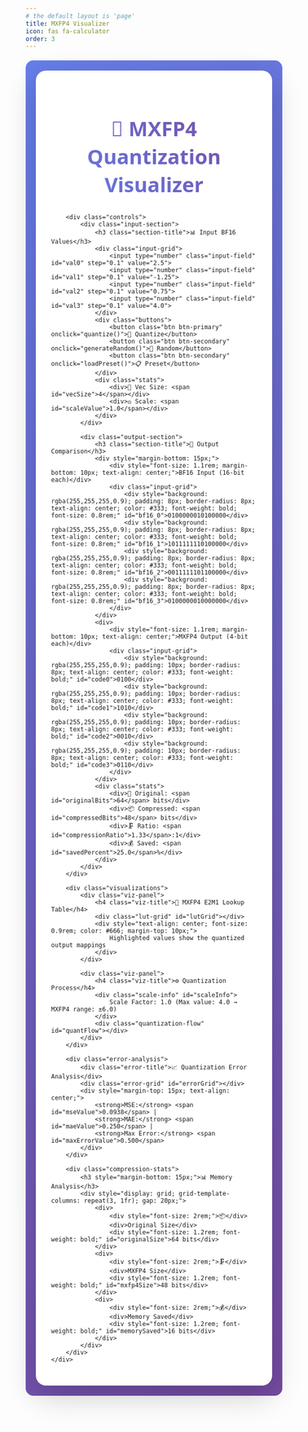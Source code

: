 ```yaml
---
# the default layout is 'page'
title: MXFP4 Visualizer
icon: fas fa-calculator
order: 3
---
```


<style>
#mxfp4-visualizer-container {
    font-family: 'Segoe UI', Tahoma, Geneva, Verdana, sans-serif;
    background: linear-gradient(135deg, #667eea 0%, #764ba2 100%);
    padding: 20px;
    border-radius: 15px;
    margin: 20px 0;
}

#mxfp4-visualizer-container * {
    box-sizing: border-box;
}

#mxfp4-visualizer-container .container {
    max-width: 1400px;
    margin: 0 auto;
    background: white;
    border-radius: 20px;
    padding: 30px;
    box-shadow: 0 20px 60px rgba(0,0,0,0.2);
}

@media (max-width: 768px) {
    #mxfp4-visualizer-container .container {
        padding: 20px;
        border-radius: 15px;
        margin: 0 5px;
    }
}

@media (max-width: 500px) {
    #mxfp4-visualizer-container .container {
        padding: 15px;
        border-radius: 10px;
    }
}

#mxfp4-visualizer-container .title {
    text-align: center;
    font-size: 2.5rem;
    margin-bottom: 30px;
    background: linear-gradient(45deg, #667eea, #764ba2);
    -webkit-background-clip: text;
    -webkit-text-fill-color: transparent;
    background-clip: text;
}

#mxfp4-visualizer-container .controls {
    display: flex;
    flex-direction: column;
    gap: 20px;
    margin-bottom: 30px;
}

#mxfp4-visualizer-container .input-section {
    background: linear-gradient(135deg, #4CAF50, #45a049);
    padding: 20px;
    border-radius: 15px;
    color: white;
}

#mxfp4-visualizer-container .output-section {
    background: linear-gradient(135deg, #2196F3, #1976D2);
    padding: 20px;
    border-radius: 15px;
    color: white;
}

#mxfp4-visualizer-container .section-title {
    font-size: 1.3rem;
    margin-bottom: 15px;
    text-align: center;
}

#mxfp4-visualizer-container .input-grid {
    display: flex;
    flex-wrap: wrap;
    gap: 10px;
    margin-bottom: 15px;
    justify-content: center;
}

#mxfp4-visualizer-container .input-grid > * {
    flex: 1;
    min-width: 100px;
    max-width: 150px;
}

#mxfp4-visualizer-container .input-field {
    padding: 10px;
    border: none;
    border-radius: 8px;
    text-align: center;
    font-size: 1rem;
    background: rgba(255,255,255,0.9);
    color: #333;
}

#mxfp4-visualizer-container .buttons {
    display: flex;
    gap: 10px;
    justify-content: center;
}

#mxfp4-visualizer-container .btn {
    padding: 10px 20px;
    border: none;
    border-radius: 8px;
    font-weight: bold;
    cursor: pointer;
    transition: transform 0.2s;
}

#mxfp4-visualizer-container .btn:hover {
    transform: translateY(-2px);
}

#mxfp4-visualizer-container .btn-primary {
    background: #FF5722;
    color: white;
}

#mxfp4-visualizer-container .btn-secondary {
    background: rgba(255,255,255,0.8);
    color: #333;
}

#mxfp4-visualizer-container .stats {
    display: grid;
    grid-template-columns: 1fr 1fr;
    gap: 10px;
    margin-top: 15px;
    font-size: 0.9rem;
}

#mxfp4-visualizer-container .visualizations {
    display: flex;
    flex-direction: column;
    gap: 30px;
    margin-bottom: 30px;
}

#mxfp4-visualizer-container .viz-panel {
    background: #f8f9fa;
    border-radius: 15px;
    padding: 20px;
    border: 2px solid #e9ecef;
}

#mxfp4-visualizer-container .viz-title {
    text-align: center;
    font-size: 1.2rem;
    margin-bottom: 20px;
    color: #495057;
    font-weight: 600;
}

#mxfp4-visualizer-container .lut-grid {
    display: grid;
    grid-template-columns: repeat(8, 1fr);
    gap: 8px;
    margin-bottom: 20px;
}

#mxfp4-visualizer-container .lut-cell {
    background: linear-gradient(135deg, #9C27B0, #7B1FA2);
    color: white;
    padding: 12px 8px;
    border-radius: 8px;
    text-align: center;
    font-size: 0.85rem;
    font-weight: 600;
    cursor: pointer;
    transition: all 0.3s;
    border: 2px solid transparent;
}

#mxfp4-visualizer-container .lut-cell:hover {
    transform: scale(1.1);
    box-shadow: 0 4px 15px rgba(156, 39, 176, 0.4);
}

#mxfp4-visualizer-container .lut-cell.selected {
    border-color: #FFD700;
    box-shadow: 0 0 20px rgba(255, 215, 0, 0.6);
}

#mxfp4-visualizer-container .quantization-flow {
    display: flex;
    flex-direction: column;
    gap: 15px;
    margin-bottom: 20px;
}

@media (min-width: 768px) {
    #mxfp4-visualizer-container .quantization-flow {
        display: grid;
        grid-template-columns: repeat(2, 1fr);
        gap: 15px;
    }
}

@media (min-width: 1000px) {
    #mxfp4-visualizer-container .quantization-flow {
        grid-template-columns: repeat(4, 1fr);
    }
}

#mxfp4-visualizer-container .flow-item {
    text-align: center;
    padding: 15px;
    border-radius: 12px;
    background: white;
    border: 2px solid #dee2e6;
    transition: all 0.3s;
}

#mxfp4-visualizer-container .flow-item:hover {
    border-color: #007bff;
    box-shadow: 0 4px 12px rgba(0, 123, 255, 0.15);
}

#mxfp4-visualizer-container .flow-value {
    font-size: 1.1rem;
    font-weight: bold;
    color: #007bff;
}

#mxfp4-visualizer-container .flow-arrow {
    font-size: 1.5rem;
    margin: 10px 0;
    color: #28a745;
}

#mxfp4-visualizer-container .flow-result {
    font-size: 0.95rem;
    color: #6c757d;
    margin-top: 5px;
}

#mxfp4-visualizer-container .scale-info {
    background: linear-gradient(135deg, #FF9800, #F57C00);
    color: white;
    padding: 15px;
    border-radius: 12px;
    text-align: center;
    margin-bottom: 20px;
    font-weight: 600;
}

#mxfp4-visualizer-container .error-analysis {
    background: #fff3cd;
    border: 1px solid #ffeaa7;
    border-radius: 10px;
    padding: 15px;
    margin-top: 20px;
}

#mxfp4-visualizer-container .error-title {
    font-weight: bold;
    color: #856404;
    margin-bottom: 10px;
}

#mxfp4-visualizer-container .error-grid {
    display: flex;
    flex-wrap: wrap;
    gap: 10px;
    justify-content: center;
}

#mxfp4-visualizer-container .error-grid .error-item {
    flex: 1;
    min-width: 120px;
    max-width: 200px;
}

#mxfp4-visualizer-container .error-item {
    text-align: center;
    padding: 8px;
    background: white;
    border-radius: 6px;
    border: 1px solid #ffeaa7;
}

#mxfp4-visualizer-container .compression-stats {
    background: linear-gradient(135deg, #e74c3c, #c0392b);
    color: white;
    padding: 20px;
    border-radius: 15px;
    text-align: center;
    margin-top: 30px;
}

#mxfp4-visualizer-container .chart-container {
    background: white;
    border-radius: 10px;
    padding: 20px;
    margin-top: 20px;
}
</style>

<div id="mxfp4-visualizer-container">
    <div class="container">
        <h1 class="title">🔬 MXFP4 Quantization Visualizer</h1>

        <div class="controls">
            <div class="input-section">
                <h3 class="section-title">📊 Input BF16 Values</h3>
                <div class="input-grid">
                    <input type="number" class="input-field" id="val0" step="0.1" value="2.5">
                    <input type="number" class="input-field" id="val1" step="0.1" value="-1.25">
                    <input type="number" class="input-field" id="val2" step="0.1" value="0.75">
                    <input type="number" class="input-field" id="val3" step="0.1" value="4.0">
                </div>
                <div class="buttons">
                    <button class="btn btn-primary" onclick="quantize()">🚀 Quantize</button>
                    <button class="btn btn-secondary" onclick="generateRandom()">🎲 Random</button>
                    <button class="btn btn-secondary" onclick="loadPreset()">📋 Preset</button>
                </div>
                <div class="stats">
                    <div>📏 Vec Size: <span id="vecSize">4</span></div>
                    <div>⚖️ Scale: <span id="scaleValue">1.0</span></div>
                </div>
            </div>

            <div class="output-section">
                <h3 class="section-title">🎯 Output Comparison</h3>
                <div style="margin-bottom: 15px;">
                    <div style="font-size: 1.1rem; margin-bottom: 10px; text-align: center;">BF16 Input (16-bit each)</div>
                    <div class="input-grid">
                        <div style="background: rgba(255,255,255,0.9); padding: 8px; border-radius: 8px; text-align: center; color: #333; font-weight: bold; font-size: 0.8rem;" id="bf16_0">0100000010100000</div>
                        <div style="background: rgba(255,255,255,0.9); padding: 8px; border-radius: 8px; text-align: center; color: #333; font-weight: bold; font-size: 0.8rem;" id="bf16_1">1011111110100000</div>
                        <div style="background: rgba(255,255,255,0.9); padding: 8px; border-radius: 8px; text-align: center; color: #333; font-weight: bold; font-size: 0.8rem;" id="bf16_2">0011111101100000</div>
                        <div style="background: rgba(255,255,255,0.9); padding: 8px; border-radius: 8px; text-align: center; color: #333; font-weight: bold; font-size: 0.8rem;" id="bf16_3">0100000010000000</div>
                    </div>
                </div>
                <div>
                    <div style="font-size: 1.1rem; margin-bottom: 10px; text-align: center;">MXFP4 Output (4-bit each)</div>
                    <div class="input-grid">
                        <div style="background: rgba(255,255,255,0.9); padding: 10px; border-radius: 8px; text-align: center; color: #333; font-weight: bold;" id="code0">0100</div>
                        <div style="background: rgba(255,255,255,0.9); padding: 10px; border-radius: 8px; text-align: center; color: #333; font-weight: bold;" id="code1">1010</div>
                        <div style="background: rgba(255,255,255,0.9); padding: 10px; border-radius: 8px; text-align: center; color: #333; font-weight: bold;" id="code2">0010</div>
                        <div style="background: rgba(255,255,255,0.9); padding: 10px; border-radius: 8px; text-align: center; color: #333; font-weight: bold;" id="code3">0110</div>
                    </div>
                </div>
                <div class="stats">
                    <div>💾 Original: <span id="originalBits">64</span> bits</div>
                    <div>📦 Compressed: <span id="compressedBits">48</span> bits</div>
                    <div>🗜️ Ratio: <span id="compressionRatio">1.33</span>:1</div>
                    <div>💰 Saved: <span id="savedPercent">25.0</span>%</div>
                </div>
            </div>
        </div>

        <div class="visualizations">
            <div class="viz-panel">
                <h4 class="viz-title">🎲 MXFP4 E2M1 Lookup Table</h4>
                <div class="lut-grid" id="lutGrid"></div>
                <div style="text-align: center; font-size: 0.9rem; color: #666; margin-top: 10px;">
                    Highlighted values show the quantized output mappings
                </div>
            </div>

            <div class="viz-panel">
                <h4 class="viz-title">⚙️ Quantization Process</h4>
                <div class="scale-info" id="scaleInfo">
                    Scale Factor: 1.0 (Max value: 4.0 → MXFP4 range: ±6.0)
                </div>
                <div class="quantization-flow" id="quantFlow"></div>
            </div>
        </div>

        <div class="error-analysis">
            <div class="error-title">📈 Quantization Error Analysis</div>
            <div class="error-grid" id="errorGrid"></div>
            <div style="margin-top: 15px; text-align: center;">
                <strong>MSE:</strong> <span id="mseValue">0.0938</span> |
                <strong>MAE:</strong> <span id="maeValue">0.250</span> |
                <strong>Max Error:</strong> <span id="maxErrorValue">0.500</span>
            </div>
        </div>

        <div class="compression-stats">
            <h3 style="margin-bottom: 15px;">📊 Memory Analysis</h3>
            <div style="display: grid; grid-template-columns: repeat(3, 1fr); gap: 20px;">
                <div>
                    <div style="font-size: 2rem;">📦</div>
                    <div>Original Size</div>
                    <div style="font-size: 1.2rem; font-weight: bold;" id="originalSize">64 bits</div>
                </div>
                <div>
                    <div style="font-size: 2rem;">🗜️</div>
                    <div>MXFP4 Size</div>
                    <div style="font-size: 1.2rem; font-weight: bold;" id="mxfp4Size">48 bits</div>
                </div>
                <div>
                    <div style="font-size: 2rem;">💰</div>
                    <div>Memory Saved</div>
                    <div style="font-size: 1.2rem; font-weight: bold;" id="memorySaved">16 bits</div>
                </div>
            </div>
        </div>
    </div>
</div>

<script>
        // MXFP4 E2M1 lookup table
        const MXFP4_LUT = {
            0b0000: 0.0,  0b0001: 0.5,  0b0010: 1.0,  0b0011: 1.5,
            0b0100: 2.0,  0b0101: 3.0,  0b0110: 4.0,  0b0111: 6.0,
            0b1000: -0.0, 0b1001: -0.5, 0b1010: -1.0, 0b1011: -1.5,
            0b1100: -2.0, 0b1101: -3.0, 0b1110: -4.0, 0b1111: -6.0
        };

        const VALUE_TO_CODE = {};
        for (let [code, value] of Object.entries(MXFP4_LUT)) {
            VALUE_TO_CODE[value] = parseInt(code);
        }

        let selectedLUTCells = new Set();

        function floatToBF16Binary(value) {
            // Convert float to Float32Array to get the binary representation
            const buffer = new ArrayBuffer(4);
            const view = new DataView(buffer);
            view.setFloat32(0, value);

            // Get the 32-bit representation
            const bits32 = view.getUint32(0);

            // Convert to BF16 (truncate mantissa: keep sign + 8-bit exp + 7-bit mantissa)
            // BF16 is the upper 16 bits of Float32
            const bf16 = (bits32 >>> 16) & 0xFFFF;

            return bf16.toString(2).padStart(16, '0');
        }

        function initializeLUT() {
            const lutGrid = document.getElementById('lutGrid');
            lutGrid.innerHTML = '';

            for (let code = 0; code <= 15; code++) {
                const value = MXFP4_LUT[code];
                const cell = document.createElement('div');
                cell.className = 'lut-cell';
                cell.innerHTML = `
                    <div style="font-family: monospace; font-size: 0.7rem;">${code.toString(2).padStart(4, '0')}</div>
                    <div style="font-weight: bold;">${value}</div>
                `;
                cell.onclick = () => toggleLUTCell(cell, code);
                lutGrid.appendChild(cell);
            }
        }

        function toggleLUTCell(cell, code) {
            if (selectedLUTCells.has(code)) {
                selectedLUTCells.delete(code);
                cell.classList.remove('selected');
            } else {
                selectedLUTCells.add(code);
                cell.classList.add('selected');
            }
        }

        function findNearestMXFP4(value) {
            let bestCode = 0;
            let bestError = Math.abs(value - MXFP4_LUT[0]);

            for (let code = 0; code <= 15; code++) {
                const error = Math.abs(value - MXFP4_LUT[code]);
                if (error < bestError) {
                    bestError = error;
                    bestCode = code;
                }
            }

            return { code: bestCode, value: MXFP4_LUT[bestCode], error: bestError };
        }

        function computeScaleFactor(values) {
            const maxAbs = Math.max(...values.map(Math.abs));
            if (maxAbs === 0) return 1.0;

            const maxMXFP4 = 6.0;
            const rawScale = maxAbs / maxMXFP4;

            // Use power-of-2 scaling
            const scaleExp = Math.ceil(Math.log2(rawScale));
            return Math.pow(2, Math.max(0, scaleExp));
        }

        function quantize() {
            // Get input values
            const values = [
                parseFloat(document.getElementById('val0').value) || 0,
                parseFloat(document.getElementById('val1').value) || 0,
                parseFloat(document.getElementById('val2').value) || 0,
                parseFloat(document.getElementById('val3').value) || 0
            ];

            // Compute scale factor
            const scale = computeScaleFactor(values);
            document.getElementById('scaleValue').textContent = scale.toFixed(3);

            // Scale values and quantize
            const scaledValues = values.map(v => v / scale);
            const quantResults = scaledValues.map(v => findNearestMXFP4(v));

            // Update BF16 input binary and MXFP4 output codes
            values.forEach((value, i) => {
                // Update BF16 binary representation
                const bf16Element = document.getElementById(`bf16_${i}`);
                bf16Element.textContent = floatToBF16Binary(value);

                // Update MXFP4 output code
                const codeElement = document.getElementById(`code${i}`);
                codeElement.textContent = quantResults[i].code.toString(2).padStart(4, '0');
            });

            // Highlight corresponding LUT cells for all quantized values
            const lutCells = document.querySelectorAll('.lut-cell');
            lutCells.forEach((cell, idx) => {
                cell.classList.remove('selected');
            });

            quantResults.forEach((result) => {
                if (result.code < lutCells.length) {
                    lutCells[result.code].classList.add('selected');
                }
            });

            // Update scale info
            const maxVal = Math.max(...values.map(Math.abs));
            document.getElementById('scaleInfo').innerHTML = `
                Scale Factor: ${scale.toFixed(3)} (Max value: ${maxVal.toFixed(3)} → MXFP4 range: ±6.0)
            `;

            // Update quantization flow
            updateQuantizationFlow(values, scaledValues, quantResults);

            // Calculate compression stats
            updateCompressionStats(values.length);

            // Calculate and display errors
            updateErrorAnalysis(values, quantResults, scale);
        }

        function updateQuantizationFlow(original, scaled, quantResults) {
            const flowContainer = document.getElementById('quantFlow');
            flowContainer.innerHTML = '';

            for (let i = 0; i < original.length; i++) {
                const flowItem = document.createElement('div');
                flowItem.className = 'flow-item';
                flowItem.innerHTML = `
                    <div class="flow-value">${original[i].toFixed(2)}</div>
                    <div class="flow-arrow">↓</div>
                    <div style="font-size: 0.9rem; color: #666;">÷ ${document.getElementById('scaleValue').textContent}</div>
                    <div class="flow-arrow">↓</div>
                    <div style="font-size: 0.9rem; color: #666;">${scaled[i].toFixed(2)}</div>
                    <div class="flow-arrow">↓</div>
                    <div class="flow-result">${quantResults[i].value.toFixed(1)}</div>
                    <div style="font-size: 0.8rem; color: #999; margin-top: 5px;">${quantResults[i].code.toString(2).padStart(4, '0')}</div>
                `;
                flowContainer.appendChild(flowItem);
            }
        }

        function updateCompressionStats(numValues) {
            const originalBits = numValues * 16; // bf16
            const dataBits = numValues * 4; // 4-bit codes
            const scaleBits = 32; // one float32 scale
            const compressedBits = dataBits + scaleBits;
            const ratio = originalBits / compressedBits;
            const savedPercent = ((originalBits - compressedBits) / originalBits) * 100;

            document.getElementById('originalBits').textContent = originalBits;
            document.getElementById('compressedBits').textContent = compressedBits;
            document.getElementById('compressionRatio').textContent = ratio.toFixed(2);
            document.getElementById('savedPercent').textContent = savedPercent.toFixed(1);

            document.getElementById('originalSize').textContent = `${originalBits} bits`;
            document.getElementById('mxfp4Size').textContent = `${compressedBits} bits`;
            document.getElementById('memorySaved').textContent = `${originalBits - compressedBits} bits`;
        }

        function updateErrorAnalysis(originalValues, quantResults, scale) {
            const errorGrid = document.getElementById('errorGrid');
            errorGrid.innerHTML = '';

            const errors = [];

            for (let i = 0; i < originalValues.length; i++) {
                const reconstructed = quantResults[i].value * scale;
                const error = originalValues[i] - reconstructed;
                errors.push(Math.abs(error));

                const errorItem = document.createElement('div');
                errorItem.className = 'error-item';
                errorItem.innerHTML = `
                    <div style="font-weight: bold; color: ${error >= 0 ? '#e74c3c' : '#27ae60'};">
                        ${error >= 0 ? '+' : ''}${error.toFixed(3)}
                    </div>
                    <div style="font-size: 0.8rem; color: #666;">
                        ${originalValues[i].toFixed(2)} → ${reconstructed.toFixed(2)}
                    </div>
                `;
                errorGrid.appendChild(errorItem);
            }

            // Calculate error metrics
            const mse = errors.reduce((sum, e) => sum + e * e, 0) / errors.length;
            const mae = errors.reduce((sum, e) => sum + e, 0) / errors.length;
            const maxError = Math.max(...errors);

            document.getElementById('mseValue').textContent = mse.toFixed(4);
            document.getElementById('maeValue').textContent = mae.toFixed(3);
            document.getElementById('maxErrorValue').textContent = maxError.toFixed(3);
        }

        function generateRandom() {
            for (let i = 0; i < 4; i++) {
                const randomValue = (Math.random() - 0.5) * 8; // Range: -4 to 4
                document.getElementById(`val${i}`).value = randomValue.toFixed(2);
            }
            quantize();
        }

        function loadPreset() {
            // Demonstrate different scale factors for different blocks
            const examples = [
                { values: [0.1, 0.2, 0.3, 0.15], desc: "Small values (scale ≈ 0.05)" },
                { values: [5.0, -4.8, 3.2, -5.9], desc: "Large values (scale ≈ 1.0)" },
                { values: [1.0, 2.0, 3.0, -1.5], desc: "Medium values (scale ≈ 0.5)" }
            ];

            const example = examples[Math.floor(Date.now() / 3000) % examples.length];
            example.values.forEach((val, i) => {
                document.getElementById(`val${i}`).value = val;
            });

            // Update description to show this is about different scale factors
            const scaleInfo = document.getElementById('scaleInfo');
            setTimeout(() => {
                scaleInfo.innerHTML += `<br><small style="opacity:0.8;">${example.desc}</small>`;
            }, 100);

            quantize();
        }

        // Initialize the visualizer
        document.addEventListener('DOMContentLoaded', function() {
            initializeLUT();
            quantize();

            // Add event listeners to input fields
            for (let i = 0; i < 4; i++) {
                document.getElementById(`val${i}`).addEventListener('input', quantize);
            }
        });
</script>